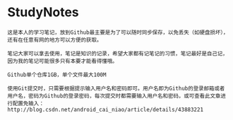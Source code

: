 # StudyNotes
    这是本人的学习笔记，放到Github最主要是为了可以随时同步保存，以免丢失（如硬盘损坏），还有在任意有网的地方可以方便的获取。

    笔记大家可以拿去使用，笔记是知识的记录，希望大家都有记笔记的习惯，笔记最好是自己记，因为我的笔记可能很多只有本要才能看得懂哦。

    Github单个仓库1GB，单个文件最大100M

    使用Git提交时，只需要根据提示输入用户名和密码即可。用户名即为Github的登录邮箱或者用户名，密码为Github的登录密码，每次提交时都需要输入用户名和密码，或可查看此文章进行配置免输入：http://blog.csdn.net/android_cai_niao/article/details/43883221
